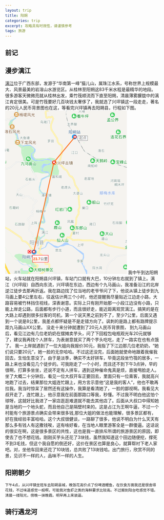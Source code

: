 ```yaml
---
layout: trip
title: 阳朔
categories: trip
excerpt: 攻略具有时效性，请谨慎参考
tags: 旅游
---
```


## 前记

## 漫步漓江

[漓江](https://baike.baidu.com/item/%E6%BC%93%E6%B1%9F)位于广西东部，发源于“华南第一峰”猫儿山，属珠江水系，号称世界上规模最大、风景最美的岩溶山水游览区。从桂林至阳朔这83千米水程是最精华的地段。很多游客天微微亮就从桂林出发，乘竹筏顺流而下直至阳朔，清晨薄雾朦胧中的漓江肯定很美。可是竹筏要好几百块钱太奢侈了，我就选了兴坪镇这一段走走，著名的20元人民币背景图也在这，等看完兴坪镇再去阳朔县，行程如下图。
![阳朔](/assets/dist/img/trip-yangshuo.png)
    我中午到达阳朔站，火车站就在阳朔县兴坪镇，车站门口就有大巴，10分钟左右就到了镇上。漓江（兴坪段）自西向东流，兴坪填在东边，西边有个九马画山，我准备沿江的北岸逆江徒步去那再折返。我在路边找了位当地的老爷爷问了下，他说从镇上徒步到九马画上要4公里左右，往返估计两三个小时，他还提醒我尽量贴近江边走小路，大路容易被竹林挡住视线，深表谢意。实际上只有刚开始那一小段江边没有小路，只能上岸走公路，后面都有步行小道，而且很好走，能近距离观赏漓江。搞笑的是在大路上却遇到很多拉客的司机，第一个说天黑之前到不了，至少7公里，后面又遇到一个说是8公里，我差点都怀疑是不是走错方向了。讽刺的是路上都有路牌提示距九马画山XX公里。
    没走十来分钟就遭到了20元人民币背景图，
    到九马画山后，看见江边有几位老奶奶在摆摊卖芋头，问了下回程包电瓶观光车20元就够了，建议我再找个人拼车，为表谢意就买了两个芋头吃吃，走了一路实在也有点饿了。 我一上岸就遇到了一位大姐向我报价30元，我指了下江边那几位老奶奶，“她们说只要20元”，她一脸的无奈哈哈。不过这还没完，后面她就使命地跟着我催我回去，生怕生意没了。由于是淡季，确实不太好拼车，毕竟这段坐竹筏的居多，一路上来也没看见几个徒步的。可我刚走了一个小时，而且还不到下午3点钟，早的很啊，打算多坐坐，还说不定有人拼车，遇到这种催命鬼真是烦，直接甩脸走人。坐了大概二十分钟后，看见一位大叔开车正要回去，里面只有一位乘客，我就高兴地跑了过去，结果那位大姐连忙跟上，用方言示意他“这是我的客人”，他也不敢再拉我。我当时惊呆了居然还有这操作，我算是看清她了，一脸的鄙视啊。我看见大叔开走了，连忙跟上，他示意我在前面那路口等我，秒懂。不过我不明白他这怕个球呀，这就好比我进了一家店逛逛难道就不能去其他店了。后面从大叔口中得知她是当地的一个地头蛇，而且他自己是隔壁村来的。这是占江为王啊牛逼，不过一个村能有个旅游景点确实会带来很多钱,那位大姐的做法也能理解，很多景区都有，好在我经验丰富哈哈。这个大叔很健谈，一路聊了很多，他说不明白为什么天天有那么多有钱人有这撒钱唉，这有啥好看，在当地人眼里游客全是一群傻逼。这话说的很实在啊，这是很多景区的共性，这也是我一直排斥所谓的旅游景区的原因，即使去了也不想花钱。刚刚买芋头还花了3块钱，虽然我知道这个田边随便挖，撑死不到3毛钱，但这个我自愿的倒还好，这价在景区也算是良心，就算帮衬下老人家吧。对，坐他车回来还花了10块钱，总共败了13块钱哈。出门旅行，欣赏不同的景，见识不一样的人，品味不一样的人生。

## 阳朔朝夕
    下午4点，从兴坪镇坐班车去阳朔县城，晚饭花高价点了份啤酒鲤鱼，在饮食方面我还是很舍得花钱，不过味道感觉一般啊，可能我对鱼虾之类的海鲜要求比较高。不过搬到阳台吃感觉不错。清晨一缕阳光，傍晚一抹晚霞。明早再上来装逼。

## 骑行遇龙河
